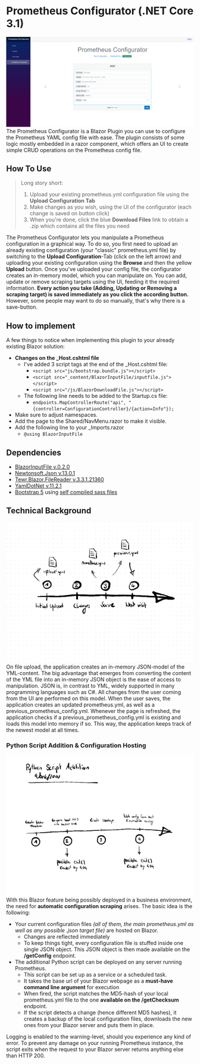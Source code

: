 ﻿# Prometheus Configurator (.NET Core 3.1)
![Prometheus_Configurator.png](Resources/Screenshots/UI_Add.png)
The Prometheus Configurator is a Blazor Plugin you can use to configure the Prometheus YAML config file with ease.
The plugin consists of some logic mostly embedded in a razor component, which offers an UI to create simple CRUD operations on the Prometheus config file.


## How To Use
> Long story short:
> 1. Upload your existing prometheus.yml configuration file using the **Upload Configuration Tab**
> 2. Make changes as you wish, using the UI of the configurator (each change is saved on button click)
> 3. When you're done, click the blue **Download Files** link to obtain a .zip which contains all the files you need

The Prometheus Configurator lets you manipulate a Prometheus configuration in a graphical way.
To do so, you first need to upload an already existing configuration (your "classic" prometheus.yml file) by switching to the **Upload Configuration**-Tab (click on the left arrow) and
uploading your existing configuration using the **Browse** and then the yellow **Upload** button. Once you've uploaded your config file, the configurator
creates an in-memory model, which you can manipulate on. You can add, update or remove scraping targets using the UI, feeding it the required information.
**Every action you take (Adding, Updating or Removing a scraping target) is saved immediately as you click the according button.** However, some people may want to do so manually, that's
why there is a save-button.

## How to implement
A few things to notice when implementing this plugin to your already existing Blazor solution:
- **Changes on the _Host.cshtml file**
  - I've added 3 script tags at the end of the _Host.cshtml file:
    - `<script src="js/bootstrap.bundle.js"></script>`
    - `<script src="_content/BlazorInputFile/inputfile.js"></script>`
    - `<script src="/js/BlazorDownloadFile.js"></script>`
  - The following  line needs to be added to the Startup.cs file:
    - `endpoints.MapControllerRoute("api",
      "{controller=ConfigurationController}/{action=Info"});`
- Make sure to adjust namespaces.
- Add the page to the Shared/NavMenu.razor to make it visible.
- Add the following line to your _Imports.razor
  - `@using BlazorInputFile`

## Dependencies
- [BlazorInputFile v.0.2.0](https://www.nuget.org/packages/BlazorInputFile)
- [Newtonsoft.Json v.13.0.1](https://www.nuget.org/packages/Newtonsoft.Json)
- [Tewr.Blazor.FileReader v.3.3.1.21360](https://www.nuget.org/packages/Tewr.Blazor.FileReader)
- [YamlDotNet v.11.2.1](https://www.nuget.org/packages/YamlDotNet)
- [Bootstrap 5](https://getbootstrap.com/docs/5.0/getting-started/introduction/) using [self compiled sass files](https://www.youtube.com/watch?v=9b4hYVNCFK4)

## Technical Background
![Workflow](Resources/Screenshots/workflow_2.png)
On file upload, the application creates an in-memory JSON-model of the YML-content. The big advantage that emerges from converting
the content of the YML file into an in-memory JSON object is the ease of access to manipulation. JSON is, in contrast to YML, widely supported
in many programming languages such as C#. All changes from the user coming from the UI are performed on this model. When the user saves, the application
creates an updated prometheus.yml, as well as a previous_prometheus_config.yml. Whenever the page is refreshed, the application checks if a previous_prometheus_config.yml
is existing and loads this model into memory if so. This way, the application keeps track of the newest model at all times.

### Python Script Addition & Configuration Hosting
![PythonWorkflow](Resources/Screenshots/Python%20Script%20Addition/Python%20Script%20Addition%20-%20page%202.png)
With this Blazor feature being possibly deployed in a business environment, the need for **automatic configuration scraping** arises.
The basic idea is the following:
- Your current configuration files _(all of them, the main prometheus.yml as well as any possible .json target file)_ are hosted on Blazor.
  - Changes are reflected immediately
  - To keep things tight, every configuration file is stuffed inside one single JSON object. This JSON object is then made available on the **/getConfig** endpoint.
- The additional Python script can be deployed on any server running Prometheus.
  - This script can be set up as a service or a scheduled task.
  - It takes the base url of your Blazor webpage as a **must-have command line argument** for execution
  - When fired, the script matches the MD5-hash of your local prometheus.yml file to the one **available on the /getChecksum** endpoint.
  - If the script detects a change (hence different MD5 hashes), it creates a backup of the local configuration files, downloads the new ones from your Blazor server and puts them in place.

Logging is enabled to the warning-level, should you experience any kind of error. To prevent any damage on your running Prometheus instance, the script exits when the request to your Blazor
server returns anything else than HTTP 200.

